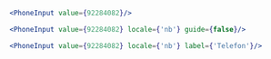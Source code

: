 ```jsx harmony
<PhoneInput value={92284082}/>
```

```jsx harmony
<PhoneInput value={92284082} locale={'nb'} guide={false}/>
```

```jsx harmony
<PhoneInput value={92284082} locale={'nb'} label={'Telefon'}/>
```